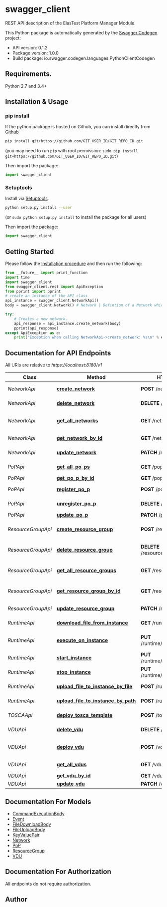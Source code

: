 # swagger_client
REST API description of the ElasTest Platform Manager Module.

This Python package is automatically generated by the [Swagger Codegen](https://github.com/swagger-api/swagger-codegen) project:

- API version: 0.1.2
- Package version: 1.0.0
- Build package: io.swagger.codegen.languages.PythonClientCodegen

## Requirements.

Python 2.7 and 3.4+

## Installation & Usage
### pip install

If the python package is hosted on Github, you can install directly from Github

```sh
pip install git+https://github.com/GIT_USER_ID/GIT_REPO_ID.git
```
(you may need to run `pip` with root permission: `sudo pip install git+https://github.com/GIT_USER_ID/GIT_REPO_ID.git`)

Then import the package:
```python
import swagger_client 
```

### Setuptools

Install via [Setuptools](http://pypi.python.org/pypi/setuptools).

```sh
python setup.py install --user
```
(or `sudo python setup.py install` to install the package for all users)

Then import the package:
```python
import swagger_client
```

## Getting Started

Please follow the [installation procedure](#installation--usage) and then run the following:

```python
from __future__ import print_function
import time
import swagger_client
from swagger_client.rest import ApiException
from pprint import pprint
# create an instance of the API class
api_instance = swagger_client.NetworkApi()
body = swagger_client.Network() # Network | Defintion of a Network which has to be created on a certain PoP

try:
    # Creates a new network.
    api_response = api_instance.create_network(body)
    pprint(api_response)
except ApiException as e:
    print("Exception when calling NetworkApi->create_network: %s\n" % e)

```

## Documentation for API Endpoints

All URIs are relative to *https://localhost:8180/v1*

Class | Method | HTTP request | Description
------------ | ------------- | ------------- | -------------
*NetworkApi* | [**create_network**](docs/NetworkApi.md#create_network) | **POST** /network | Creates a new network.
*NetworkApi* | [**delete_network**](docs/NetworkApi.md#delete_network) | **DELETE** /network/{id} | Deletes a network.
*NetworkApi* | [**get_all_networks**](docs/NetworkApi.md#get_all_networks) | **GET** /network | Returns all existing networks.
*NetworkApi* | [**get_network_by_id**](docs/NetworkApi.md#get_network_by_id) | **GET** /network/{id} | Returns a network.
*NetworkApi* | [**update_network**](docs/NetworkApi.md#update_network) | **PATCH** /network/{id} | Updates a Network.
*PoPApi* | [**get_all_po_ps**](docs/PoPApi.md#get_all_po_ps) | **GET** /pop | Returns all PoPs.
*PoPApi* | [**get_po_p_by_id**](docs/PoPApi.md#get_po_p_by_id) | **GET** /pop/{id} | Returns a PoP.
*PoPApi* | [**register_po_p**](docs/PoPApi.md#register_po_p) | **POST** /pop | Registers a new PoP
*PoPApi* | [**unregister_po_p**](docs/PoPApi.md#unregister_po_p) | **DELETE** /pop/{id} | Unregisters a PoP.
*PoPApi* | [**update_po_p**](docs/PoPApi.md#update_po_p) | **PATCH** /pop/{id} | Updates a PoP.
*ResourceGroupApi* | [**create_resource_group**](docs/ResourceGroupApi.md#create_resource_group) | **POST** /resourceGroup | Creates a new Resource Group.
*ResourceGroupApi* | [**delete_resource_group**](docs/ResourceGroupApi.md#delete_resource_group) | **DELETE** /resourceGroup/{id} | Deletes a Resource Group.
*ResourceGroupApi* | [**get_all_resource_groups**](docs/ResourceGroupApi.md#get_all_resource_groups) | **GET** /resourceGroup | Returns all Resource Groups.
*ResourceGroupApi* | [**get_resource_group_by_id**](docs/ResourceGroupApi.md#get_resource_group_by_id) | **GET** /resourceGroup/{id} | Returns a Resource Group.
*ResourceGroupApi* | [**update_resource_group**](docs/ResourceGroupApi.md#update_resource_group) | **PATCH** /resourceGroup/{id} | Updates a ResourceGroup.
*RuntimeApi* | [**download_file_from_instance**](docs/RuntimeApi.md#download_file_from_instance) | **GET** /runtime/{id}/file | Downloads a file from a VDU.
*RuntimeApi* | [**execute_on_instance**](docs/RuntimeApi.md#execute_on_instance) | **PUT** /runtime/{id}/action/execute | Executes given command on the given VDU.
*RuntimeApi* | [**start_instance**](docs/RuntimeApi.md#start_instance) | **PUT** /runtime/{id}/action/start | Starts the given VDU.
*RuntimeApi* | [**stop_instance**](docs/RuntimeApi.md#stop_instance) | **PUT** /runtime/{id}/action/stop | Stops the given VDU.
*RuntimeApi* | [**upload_file_to_instance_by_file**](docs/RuntimeApi.md#upload_file_to_instance_by_file) | **POST** /runtime/{id}/file | Uploads a file to a VDU.
*RuntimeApi* | [**upload_file_to_instance_by_path**](docs/RuntimeApi.md#upload_file_to_instance_by_path) | **POST** /runtime/{id}/path | Uploads a file to a VDU.
*TOSCAApi* | [**deploy_tosca_template**](docs/TOSCAApi.md#deploy_tosca_template) | **POST** /tosca | Deploys a Tosca template.
*VDUApi* | [**delete_vdu**](docs/VDUApi.md#delete_vdu) | **DELETE** /vdu/{id} | Terminates a VDU.
*VDUApi* | [**deploy_vdu**](docs/VDUApi.md#deploy_vdu) | **POST** /vdu | Allocates resources in the target cloud.
*VDUApi* | [**get_all_vdus**](docs/VDUApi.md#get_all_vdus) | **GET** /vdu | Returns all VDUs.
*VDUApi* | [**get_vdu_by_id**](docs/VDUApi.md#get_vdu_by_id) | **GET** /vdu/{id} | Returns a VDU.
*VDUApi* | [**update_vdu**](docs/VDUApi.md#update_vdu) | **PATCH** /vdu/{id} | Updates a VDU.


## Documentation For Models

 - [CommandExecutionBody](docs/CommandExecutionBody.md)
 - [Event](docs/Event.md)
 - [FileDownloadBody](docs/FileDownloadBody.md)
 - [FileUploadBody](docs/FileUploadBody.md)
 - [KeyValuePair](docs/KeyValuePair.md)
 - [Network](docs/Network.md)
 - [PoP](docs/PoP.md)
 - [ResourceGroup](docs/ResourceGroup.md)
 - [VDU](docs/VDU.md)


## Documentation For Authorization

 All endpoints do not require authorization.


## Author




